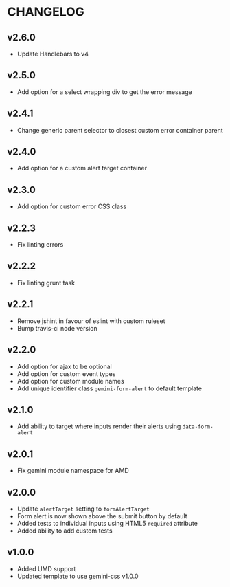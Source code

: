 # CHANGELOG

## v2.6.0

  - Update Handlebars to v4

## v2.5.0

  - Add option for a select wrapping div to get the error message

## v2.4.1

  - Change generic parent selector to closest custom error container parent

## v2.4.0

  - Add option for a custom alert target container

## v2.3.0

  - Add option for custom error CSS class

## v2.2.3

  - Fix linting errors

## v2.2.2

  - Fix linting grunt task

## v2.2.1

  - Remove jshint in favour of eslint with custom ruleset
  - Bump travis-ci node version

## v2.2.0

  - Add option for ajax to be optional
  - Add option for custom event types
  - Add option for custom module names
  - Add unique identifier class `gemini-form-alert` to default template

## v2.1.0

  - Add ability to target where inputs render their alerts using `data-form-alert`

## v2.0.1

  - Fix gemini module namespace for AMD

## v2.0.0

  - Update `alertTarget` setting to `formAlertTarget`
  - Form alert is now shown above the submit button by default
  - Added tests to individual inputs using HTML5 `required` attribute
  - Added ability to add custom tests

## v1.0.0

  - Added UMD support
  - Updated template to use gemini-css v1.0.0
